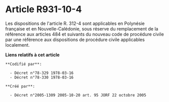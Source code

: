 # Article R931-10-4

Les dispositions de l'article R. 312-4 sont applicables en Polynésie française et en Nouvelle-Calédonie, sous réserve du
remplacement de la référence aux articles 484 et suivants du nouveau code de procédure civile par une référence aux
dispositions de procédure civile applicables localement.

**Liens relatifs à cet article**

	**Codifié par**:

	  - Décret n°78-329 1978-03-16
	  - Décret n°78-330 1978-03-16

	**Créé par**:

	  - Décret n°2005-1309 2005-10-20 art. 95 JORF 22 octobre 2005
